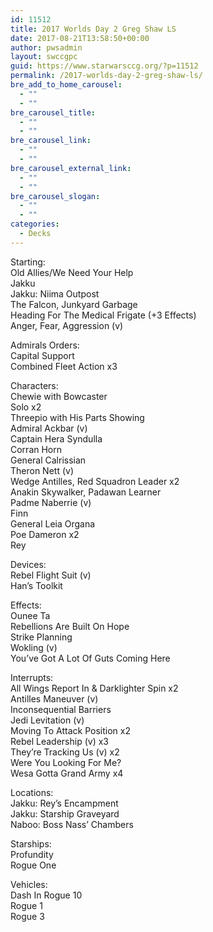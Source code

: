 ```yaml
---
id: 11512
title: 2017 Worlds Day 2 Greg Shaw LS
date: 2017-08-21T13:58:50+00:00
author: pwsadmin
layout: swccgpc
guid: https://www.starwarsccg.org/?p=11512
permalink: /2017-worlds-day-2-greg-shaw-ls/
bre_add_to_home_carousel:
  - ""
  - ""
bre_carousel_title:
  - ""
  - ""
bre_carousel_link:
  - ""
  - ""
bre_carousel_external_link:
  - ""
  - ""
bre_carousel_slogan:
  - ""
  - ""
categories:
  - Decks
---
```

Starting:  
Old Allies/We Need Your Help  
Jakku  
Jakku: Niima Outpost  
The Falcon, Junkyard Garbage  
Heading For The Medical Frigate (+3 Effects)  
Anger, Fear, Aggression (v)

Admirals Orders:  
Capital Support  
Combined Fleet Action x3

Characters:  
Chewie with Bowcaster  
Solo x2  
Threepio with His Parts Showing  
Admiral Ackbar (v)  
Captain Hera Syndulla  
Corran Horn  
General Calrissian  
Theron Nett (v)  
Wedge Antilles, Red Squadron Leader x2  
Anakin Skywalker, Padawan Learner  
Padme Naberrie (v)  
Finn  
General Leia Organa  
Poe Dameron x2  
Rey

Devices:  
Rebel Flight Suit (v)  
Han’s Toolkit

Effects:  
Ounee Ta  
Rebellions Are Built On Hope  
Strike Planning  
Wokling (v)  
You’ve Got A Lot Of Guts Coming Here

Interrupts:  
All Wings Report In & Darklighter Spin x2  
Antilles Maneuver (v)  
Inconsequential Barriers  
Jedi Levitation (v)  
Moving To Attack Position x2  
Rebel Leadership (v) x3  
They’re Tracking Us (v) x2  
Were You Looking For Me?  
Wesa Gotta Grand Army x4

Locations:  
Jakku: Rey’s Encampment  
Jakku: Starship Graveyard  
Naboo: Boss Nass’ Chambers

Starships:  
Profundity  
Rogue One

Vehicles:  
Dash In Rogue 10  
Rogue 1  
Rogue 3